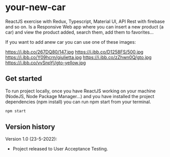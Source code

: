 # your-new-car
ReactJS exercise with Redux, Typescript, Material UI, API Rest with firebase and so on.
Is a Responsive Web app where you can insert a new product (a car) and view the product added, search them, add them to favorites...

If you want to add anew car you can use one of these images:

https://i.ibb.co/267DQ80/147.jpg
https://i.ibb.co/D1258FS/500.jpg
https://i.ibb.co/Y09hcrn/giulietta.jpg
https://i.ibb.co/zZhwn0Q/gto.jpg
https://i.ibb.co/vvSnpYj/gto-yellow.jpg


## Get started

To run project locally, once you have ReactJS working on your machine (NodeJS, Node Package Manager...) and you have installed the project dependencies (npm install) you can run npm start from your terminal.

```bash
npm start
```


## Version history

Version 1.0 (23-5-2022):
- Project released to User Acceptance Testing.

